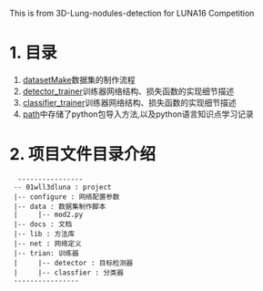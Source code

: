 
This is from 3D-Lung-nodules-detection for LUNA16 Competition
# 1. 目录

1. [datasetMake](./docs/dataset.md)数据集的制作流程
2. [detector_trainer](./docs/trainer.md)训练器网络结构、损失函数的实现细节描述
3. [classifier_trainer](./docs/trainer.md)训练器网络结构、损失函数的实现细节描述
4. [path](./docs/path.md)中存储了python包导入方法,以及python语言知识点学习记录

# 2. 项目文件目录介绍
    
      ----------------
     -- 01wll3dluna : project
     |-- configure : 网络配置参数
     |-- data : 数据集制作脚本
     |     |-- mod2.py
     |-- docs : 文档
     |-- lib : 方法库
     |-- net : 网络定义
     |-- trian: 训练器
     |     |-- detector : 目标检测器
     |     |-- classfier : 分类器
     ----------------
        
